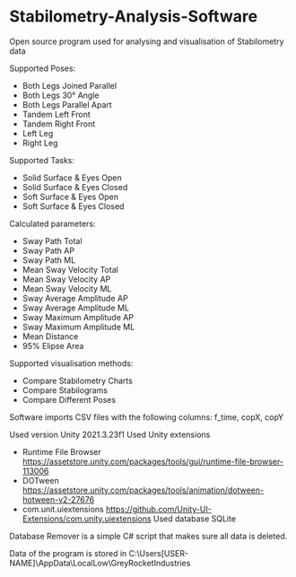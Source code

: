 # Stabilometry-Analysis-Software

Open source program used for analysing and visualisation of Stabilometry data

Supported Poses:
- Both Legs Joined Parallel
- Both Legs 30° Angle
- Both Legs Parallel Apart
- Tandem Left Front
- Tandem Right Front
- Left Leg
- Right Leg

Supported Tasks:
- Solid Surface & Eyes Open
- Solid Surface & Eyes Closed
- Soft Surface & Eyes Open
- Soft Surface & Eyes Closed

Calculated parameters:
- Sway Path Total
- Sway Path AP
- Sway Path ML
- Mean Sway Velocity Total
- Mean Sway Velocity AP
- Mean Sway Velocity ML
- Sway Average Amplitude AP
- Sway Average Amplitude ML
- Sway Maximum Amplitude AP
- Sway Maximum Amplitude ML
- Mean Distance
- 95% Elipse Area

Supported visualisation methods:
- Compare Stabilometry Charts
- Compare Stabilograms
- Compare Different Poses

Software imports CSV files with the following columns:
f_time, copX, copY

Used version Unity 2021.3.23f1
Used Unity extensions
- Runtime File Browser https://assetstore.unity.com/packages/tools/gui/runtime-file-browser-113006
- DOTween https://assetstore.unity.com/packages/tools/animation/dotween-hotween-v2-27676
- com.unit.uiextensions https://github.com/Unity-UI-Extensions/com.unity.uiextensions
Used database SQLite

Database Remover is a simple C# script that makes sure all data is deleted.

Data of the program is stored in C:\Users\[USER-NAME]\AppData\LocalLow\GreyRocketIndustries
